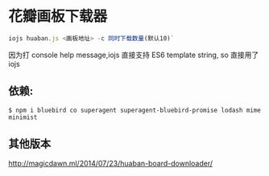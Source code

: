 # 花瓣画板下载器

```js
iojs huaban.js <画板地址> -c 同时下载数量(默认10)`
```

因为打 console help message,iojs 直接支持 ES6 template string, so 直接用了iojs

## 依赖:

	$ npm i bluebird co superagent superagent-bluebird-promise lodash mime minimist

## 其他版本
http://magicdawn.ml/2014/07/23/huaban-board-downloader/

